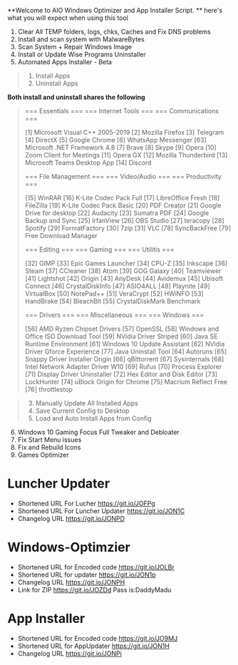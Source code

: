 **Welcome to AIO Windows Optimizer and App Installer Script.
**
here's what you will expect when using this tool 

1. Clear All TEMP folders, logs, chks, Caches and Fix DNS problems
2. Install and scan system with MalwareBytes
3. Scan System + Repair Windows Image
4. Install or Update Wise Programs Uninstaller
5. Automated Apps Installer - Beta
> 1. Install Apps
> 2. Uninstall Apps

**Both install and uninstall shares the following** 

> === Essentials ===                        === Internet Tools ===                        === Communications ===
> 
> [1] Microsoft Visual C++ 2005-2019        [2] Mozilla Firefox                           [3] Telegram
> [4] DirectX                               [5] Google Chrome                             [6] WhatsApp Messenger
> [63] Microsoft .NET Framework 4.8         [7] Brave                                     [8] Skype
>                                           [9] Opera                                     [10] Zoom Client for Meetings
>                                           [11] Opera GX                                 [12] Mozilla Thunderbird
>                                                                                         [13] Microsoft Teams Desktop App
>                                                                                         [14] Discord
> 
> === File Management ===                   ===  Video/Audio  ===                        ===  Productivity  ===
> 
> [15] WinRAR                               [16] K-Lite Codec Pack Full                   [17] LibreOffice Fresh
> [18] FileZilla                            [19] K-Lite Codec Pack Basic                  [20] PDF Creator
> [21] Google Drive for desktop             [22] Audacity                                 [23] Sumatra PDF
> [24] Google Backup and Sync               [25] IrfanView                                [26] OBS Studio
> [27] teracopy                             [28] Spotify                                  [29] FormatFactory
> [30] 7zip                                 [31] VLC
> [78] SyncBackFree
> [79] Free Download Manager
> 
> === Editing ===                           ===     Gaming     ===                        ===    Utilitis    ===
> 
> [32] GIMP                                 [33] Epic Games Launcher                      [34] CPU-Z
> [35] Inkscape                             [36] Steam                                    [37] CCleaner
> [38] Atom                                 [39] GOG Galaxy                               [40] Teamviewer
> [41] Lightshot                            [42] Origin                                   [43] AnyDesk
> [44] Avidemux                             [45] Ubisoft Connect                          [46] CrystalDiskInfo
> [47] ASIO4ALL                             [48] Playnite                                 [49] VirtualBox
> [50] NotePad++                                                                          [51] VeraCrypt
>                                                                                         [52] HWiNFO
>                                                                                         [53] HandBrake
>                                                                                         [54] BleachBit
>                                                                                         [55] CrystalDiskMark Benchmark
> 
> === Drivers ===                           ===  Miscellaneous ===                        ===     Windows    ===
> 
> [56] AMD Ryzen Chipset Drivers            [57] OpenSSL                                  [58] Windows and Office ISO Download Tool
> [59] NVidia Driver Striped                [60] Java SE Runtime Environment              [61] Windows 10 Update Assistant
> [62] NVidia Driver Gforce Experience      [77] Java Uninstall Tool                      [64] Autoruns
> [65] Snappy Driver Installer Origin       [66] qBittorrent                              [67] Sysinternals
> [68] Intel Network Adapter Driver W10     [69] Rufus                                    [70] Process Explorer
> [71] Display Driver Uninstaller           [72] Hex Editor and Disk Editor
>                                           [73] LockHunter
>                                           [74] uBlock Origin for Chrome
>                                           [75] Macrium Reflect Free
>                                           [76] throttlestop                                          
                                          
> 3. Manually Update All Installed Apps
> 4. Save Current Config to Desktop
> 5. Load and Auto Install Apps from Config
6. Windows 10 Gaming Focus Full Tweaker and Debloater
7. Fix Start Menu issues
8. Fix and Rebuild Icons
9. Games Optimizer




# Luncher Updater
- Shortened URL For Lucher https://git.io/JOFPg
- Shortened URL For Luncher Updater https://git.io/JON1C
- Changelog URL https://git.io/JONPD

# Windows-Optimzier
- Shortened URL for Encoded code https://git.io/JOLBr
- Shortened URL for updater https://git.io/JON1p
- Changelog URL https://git.io/JONPH
- Link for ZIP https://git.io/JOZDd Pass is:DaddyMadu

# App Installer
- Shortened URL for Encoded code https://git.io/JO9MJ
- Shortened URL for AppUpdater https://git.io/JON1H
- Changelog URL https://git.io/JONPi
